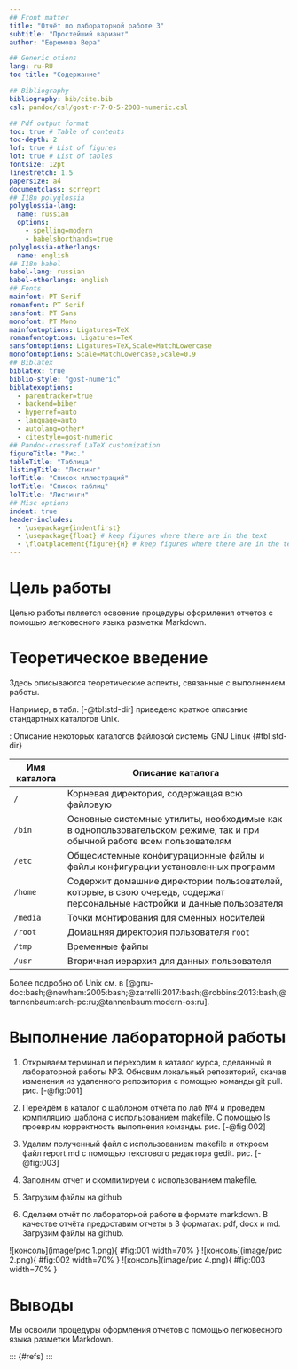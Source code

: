 ```yaml
---
## Front matter
title: "Отчёт по лабораторной работе 3"
subtitle: "Простейший вариант"
author: "Ефремова Вера"

## Generic otions
lang: ru-RU
toc-title: "Содержание"

## Bibliography
bibliography: bib/cite.bib
csl: pandoc/csl/gost-r-7-0-5-2008-numeric.csl

## Pdf output format
toc: true # Table of contents
toc-depth: 2
lof: true # List of figures
lot: true # List of tables
fontsize: 12pt
linestretch: 1.5
papersize: a4
documentclass: scrreprt
## I18n polyglossia
polyglossia-lang:
  name: russian
  options:
	- spelling=modern
	- babelshorthands=true
polyglossia-otherlangs:
  name: english
## I18n babel
babel-lang: russian
babel-otherlangs: english
## Fonts
mainfont: PT Serif
romanfont: PT Serif
sansfont: PT Sans
monofont: PT Mono
mainfontoptions: Ligatures=TeX
romanfontoptions: Ligatures=TeX
sansfontoptions: Ligatures=TeX,Scale=MatchLowercase
monofontoptions: Scale=MatchLowercase,Scale=0.9
## Biblatex
biblatex: true
biblio-style: "gost-numeric"
biblatexoptions:
  - parentracker=true
  - backend=biber
  - hyperref=auto
  - language=auto
  - autolang=other*
  - citestyle=gost-numeric
## Pandoc-crossref LaTeX customization
figureTitle: "Рис."
tableTitle: "Таблица"
listingTitle: "Листинг"
lofTitle: "Список иллюстраций"
lotTitle: "Список таблиц"
lolTitle: "Листинги"
## Misc options
indent: true
header-includes:
  - \usepackage{indentfirst}
  - \usepackage{float} # keep figures where there are in the text
  - \floatplacement{figure}{H} # keep figures where there are in the text
---
```


# Цель работы

Целью работы является освоение процедуры оформления отчетов с помощью
легковесного языка разметки Markdown.

# Теоретическое введение

Здесь описываются теоретические аспекты, связанные с выполнением работы.

Например, в табл. [-@tbl:std-dir] приведено краткое описание стандартных каталогов Unix.

: Описание некоторых каталогов файловой системы GNU Linux {#tbl:std-dir}

| Имя каталога | Описание каталога                                                                                                          |
|--------------|----------------------------------------------------------------------------------------------------------------------------|
| `/`          | Корневая директория, содержащая всю файловую                                                                               |
| `/bin `      | Основные системные утилиты, необходимые как в однопользовательском режиме, так и при обычной работе всем пользователям     |
| `/etc`       | Общесистемные конфигурационные файлы и файлы конфигурации установленных программ                                           |
| `/home`      | Содержит домашние директории пользователей, которые, в свою очередь, содержат персональные настройки и данные пользователя |
| `/media`     | Точки монтирования для сменных носителей                                                                                   |
| `/root`      | Домашняя директория пользователя  `root`                                                                                   |
| `/tmp`       | Временные файлы                                                                                                            |
| `/usr`       | Вторичная иерархия для данных пользователя                                                                                 |

Более подробно об Unix см. в [@gnu-doc:bash;@newham:2005:bash;@zarrelli:2017:bash;@robbins:2013:bash;@tannenbaum:arch-pc:ru;@tannenbaum:modern-os:ru].


# Выполнение лабораторной работы
1) Открываем терминал и переходим в каталог курса, сделанный в лабораторной работы №3. Обновим локальный репозиторий, скачав изменения из удаленного репозитория с помощью команды git pull.
рис. [-@fig:001]

2) Перейдём в каталог с шаблоном отчёта по лаб №4 и проведем компиляцию шаблона с использованием makefile. С помощью ls проеврим корректность выполнения команды.
рис. [-@fig:002]

3) Удалим полученный файл с использованием makefile и  откроем файл report.md c помощью текстового редактора gedit.
рис. [-@fig:003]

4) Заполним отчет и скомпилируем с использованием makefile.


5) Загрузим файлы на github


6) Сделаем отчёт по лабораторной работе в формате markdown. В качестве отчёта предоставим отчеты в 3 форматах: pdf, docx и md. Загрузим файлы на github.


![консоль](image/рис 1.png){ #fig:001 width=70% }
![консоль](image/рис 2.png){ #fig:002 width=70% }
![консоль](image/рис 4.png){ #fig:003 width=70% }

# Выводы

Мы освоили процедуры оформления отчетов с помощью легковесного языка разметки Markdown.

::: {#refs}
:::

